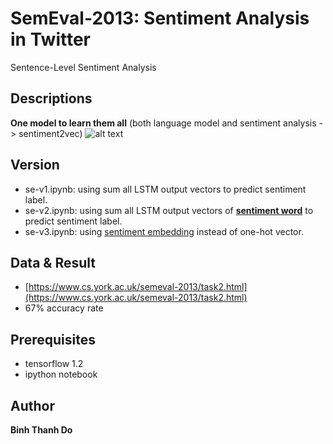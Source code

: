 # SemEval-2013: Sentiment Analysis in Twitter
Sentence-Level Sentiment Analysis

## Descriptions
**One model to learn them all** (both language model and sentiment analysis -> sentiment2vec)
![alt text](https://raw.githubusercontent.com/peace195/Semeval2013/master/model.png)

## Version
* se-v1.ipynb: using sum all LSTM output vectors to predict sentiment label.
* se-v2.ipynb: using sum all LSTM output vectors of **[sentiment word](https://github.com/peace195/sentiment-analysis-in-twitter/tree/master/dict)** to predict sentiment label.
* se-v3.ipynb: using [sentiment embedding](http://aclweb.org/anthology/P14-1146) instead of one-hot vector.

## Data & Result
* [https://www.cs.york.ac.uk/semeval-2013/task2.html](https://www.cs.york.ac.uk/semeval-2013/task2.html)
* 67% accuracy rate

## Prerequisites
* tensorflow 1.2
* ipython notebook

## Author
**Binh Thanh Do**
